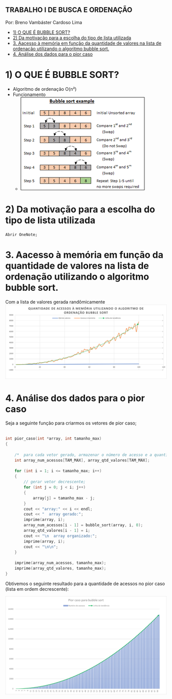 ## TRABALHO I DE BUSCA E ORDENAÇÃO 
Por: Breno Vambáster Cardoso Lima



- [1) O QUE É BUBBLE SORT?](#1-o-que-é-bubble-sort)
- [2) Da motivação para a escolha do tipo de lista utilizada](#2-da-motivação-para-a-escolha-do-tipo-de-lista-utilizada)
- [3. Aacesso à memória  em função da quantidade de valores na lista de ordenação utilizando o algoritmo bubble sort.](#3-aacesso-à-memória--em-função-da-quantidade-de-valores-na-lista-de-ordenação-utilizando-o-algoritmo-bubble-sort)
- [4. Análise dos dados para o pior caso](#4-análise-dos-dados-para-o-pior-caso)



# 1) O QUE É BUBBLE SORT? 
-  Algoritmo de ordenação O(n²)
- Funcionamento
  - ![bubbleSort](./bubble_sort.png)


# 2) Da motivação para a escolha do tipo de lista utilizada
    Abrir OneNote;


# 3. Aacesso à memória  em função da quantidade de valores na lista de ordenação utilizando o algoritmo bubble sort.

Com a lista de valores gerada  randômicamente
![grafico](./graph_val_rand1.png)



# 4. Análise dos dados para o pior caso 

Seja a seguinte função para criarmos os vetores de pior caso;
    
```c++

int pior_caso(int *array, int tamanho_max)
{

    /*  para cada vetor gerado, armazenar o número de acesso e a quantidade de valores no array */
    int array_num_acessos[TAM_MAX], array_qtd_valores[TAM_MAX];

    for (int i = 1; i <= tamanho_max; i++)
    {
        // gerar vetor decrescente;
        for (int j = 0; j < i; j++)
        {
            array[j] = tamanho_max - j;
        }
        cout << "array:" << i << endl;
        cout << "  array gerado:";
        imprime(array, i);
        array_num_acessos[i - 1] = bubble_sort(array, i, 0);
        array_qtd_valores[i - 1] = i;
        cout << "\n  array organizado:";
        imprime(array, i);
        cout << "\n\n";
    }

    imprime(array_num_acessos, tamanho_max);
    imprime(array_qtd_valores, tamanho_max);
}

```

Obtivemos o seguinte resultado para a quantidade de acessos no pior caso (lista em ordem decrescente):

![grafico](graph_pior_caso1.png)

